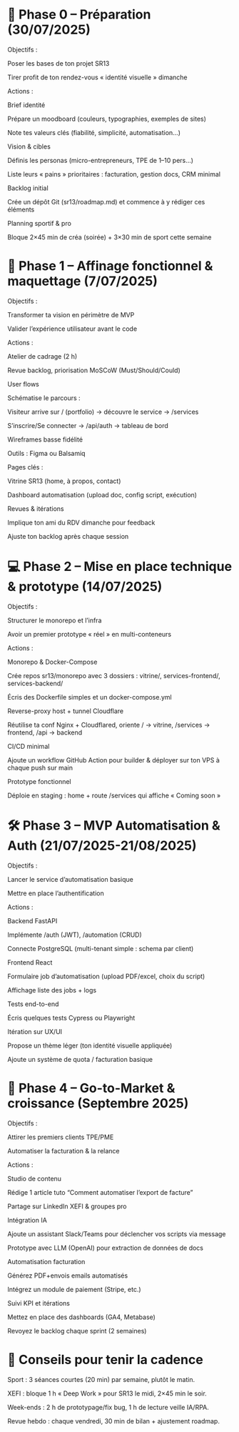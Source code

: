 # 🚀 Phase 0 – Préparation (30/07/2025)
Objectifs :

Poser les bases de ton projet SR13

Tirer profit de ton rendez-vous « identité visuelle » dimanche

Actions :

Brief identité

Prépare un moodboard (couleurs, typographies, exemples de sites)

Note tes valeurs clés (fiabilité, simplicité, automatisation…)

Vision & cibles

Définis les personas (micro-entrepreneurs, TPE de 1–10 pers…)

Liste leurs « pains » prioritaires : facturation, gestion docs, CRM minimal

Backlog initial

Crée un dépôt Git (sr13/roadmap.md) et commence à y rédiger ces éléments

Planning sportif & pro

Bloque 2×45 min de créa (soirée) + 3×30 min de sport cette semaine

# 📐 Phase 1 – Affinage fonctionnel & maquettage (7/07/2025)
Objectifs :

Transformer ta vision en périmètre de MVP

Valider l’expérience utilisateur avant le code

Actions :

Atelier de cadrage (2 h)

Revue backlog, priorisation MoSCoW (Must/Should/Could)

User flows

Schématise le parcours :

Visiteur arrive sur / (portfolio) → découvre le service → /services

S’inscrire/Se connecter → /api/auth → tableau de bord

Wireframes basse fidélité

Outils : Figma ou Balsamiq

Pages clés :

Vitrine SR13 (home, à propos, contact)

Dashboard automatisation (upload doc, config script, exécution)

Revues & itérations

Implique ton ami du RDV dimanche pour feedback

Ajuste ton backlog après chaque session

# 💻 Phase 2 – Mise en place technique & prototype (14/07/2025)
Objectifs :

Structurer le monorepo et l’infra

Avoir un premier prototype « réel » en multi-conteneurs

Actions :

Monorepo & Docker-Compose

Crée repos sr13/monorepo avec 3 dossiers : vitrine/, services-frontend/, services-backend/

Écris des Dockerfile simples et un docker-compose.yml

Reverse-proxy host + tunnel Cloudflare

Réutilise ta conf Nginx + Cloudflared, oriente / → vitrine, /services → frontend, /api → backend

CI/CD minimal

Ajoute un workflow GitHub Action pour builder & déployer sur ton VPS à chaque push sur main

Prototype fonctionnel

Déploie en staging : home + route /services qui affiche « Coming soon »

# 🛠 Phase 3 – MVP Automatisation & Auth (21/07/2025-21/08/2025)
Objectifs :

Lancer le service d’automatisation basique

Mettre en place l’authentification

Actions :

Backend FastAPI

Implémente /auth (JWT), /automation (CRUD)

Connecte PostgreSQL (multi-tenant simple : schema par client)

Frontend React

Formulaire job d’automatisation (upload PDF/excel, choix du script)

Affichage liste des jobs + logs

Tests end-to-end

Écris quelques tests Cypress ou Playwright

Itération sur UX/UI

Propose un thème léger (ton identité visuelle appliquée)

Ajoute un système de quota / facturation basique

# 🚀 Phase 4 – Go-to-Market & croissance (Septembre 2025)
Objectifs :

Attirer les premiers clients TPE/PME

Automatiser la facturation & la relance

Actions :

Studio de contenu

Rédige 1 article tuto “Comment automatiser l’export de facture”

Partage sur LinkedIn XEFI & groupes pro

Intégration IA

Ajoute un assistant Slack/Teams pour déclencher vos scripts via message

Prototype avec LLM (OpenAI) pour extraction de données de docs

Automatisation facturation

Générez PDF+envois emails automatisés

Intégrez un module de paiement (Stripe, etc.)

Suivi KPI et itérations

Mettez en place des dashboards (GA4, Metabase)

Revoyez le backlog chaque sprint (2 semaines)

# 🌟 Conseils pour tenir la cadence
Sport : 3 séances courtes (20 min) par semaine, plutôt le matin.

XEFI : bloque 1 h « Deep Work » pour SR13 le midi, 2×45 min le soir.

Week-ends : 2 h de prototypage/fix bug, 1 h de lecture veille IA/RPA.

Revue hebdo : chaque vendredi, 30 min de bilan + ajustement roadmap.

